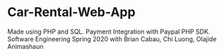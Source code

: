 # Car-Rental-Web-App
Made using PHP and SQL.
Payment Integration with Paypal PHP SDK. Software Engineering Spring 2020 with Brian Cabau, Chi Luong, Olajide Animashaun
